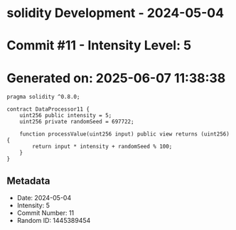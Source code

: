 ﻿# solidity Development - 2024-05-04
# Commit #11 - Intensity Level: 5
# Generated on: 2025-06-07 11:38:38
```solidity
pragma solidity ^0.8.0;

contract DataProcessor11 {
    uint256 public intensity = 5;
    uint256 private randomSeed = 697722;

    function processValue(uint256 input) public view returns (uint256) {
        return input * intensity + randomSeed % 100;
    }
}
```
## Metadata
- Date: 2024-05-04
- Intensity: 5
- Commit Number: 11
- Random ID: 1445389454
